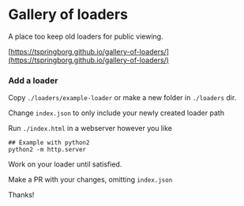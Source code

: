 # Gallery of loaders
A place too keep old loaders for public viewing.

[https://tspringborg.github.io/gallery-of-loaders/](https://tspringborg.github.io/gallery-of-loaders/)


### Add a loader

Copy `./loaders/example-loader` or make a new folder in `./loaders` dir.

Change `index.json` to only include your newly created loader path

Run `./index.html` in a webserver however you like

```
## Example with python2
python2 -m http.server
```

Work on your loader until satisfied.

Make a PR with your changes, omitting `index.json`

Thanks!